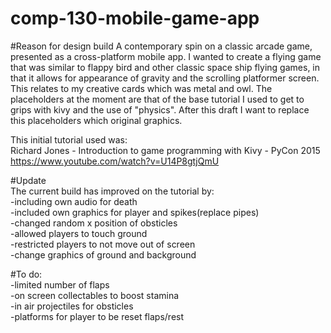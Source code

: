 # comp-130-mobile-game-app
#Reason for design build
A contemporary spin on a classic arcade game, presented as a cross-platform mobile app.
I wanted to create a flying game that was similar to flappy bird and other classic space ship flying games, in that it allows for appearance of gravity and the scrolling platformer screen. This relates to my creative cards which was metal and owl. The placeholders at the moment are that of the base tutorial I used to get to grips with kivy and the use of "physics". After this draft I want to replace this placeholders which original graphics.  

This initial tutorial used was:  
Richard Jones - Introduction to game programming with Kivy - PyCon 2015  
https://www.youtube.com/watch?v=U14P8gtjQmU  

#Update  
The current build has improved on the tutorial by:  
-including own audio for death  
-included own graphics for player and spikes(replace pipes)  
-changed random x position of obsticles  
-allowed players to touch ground  
-restricted players to not move out of screen  
-change graphics of ground and background  

#To do:  
-limited number of flaps  
-on screen collectables to boost stamina  
-in air projectiles for obsticles  
-platforms for player to be reset flaps/rest  
